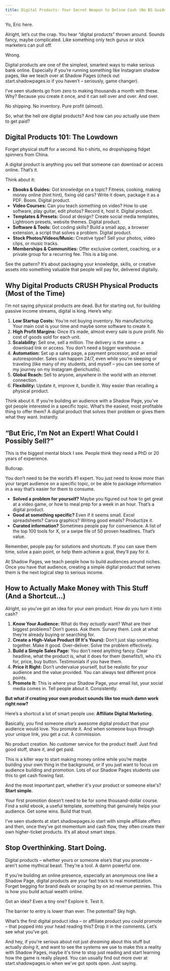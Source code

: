 ```yaml
---
title: Digital Products: Your Secret Weapon to Online Cash (No BS Guide)
---
```


Yo, Eric here.

Alright, let’s cut the crap. You hear “digital products” thrown around. Sounds fancy, maybe complicated. Like something only tech gurus or slick marketers can pull off.

Wrong.

Digital products are one of the simplest, smartest ways to make serious bank online. Especially if you’re running something like Instagram shadow pages, like we teach over at Shadow Pages (check out start.shadowpages.io if you haven’t – seriously, game changer).

I’ve seen students go from zero to making thousands a month with these. Why? Because you create it once, and it can sell over and over. And over.

No shipping. No inventory. Pure profit (almost).

So, what the hell *are* digital products? And how can *you* actually use them to get paid?

## Digital Products 101: The Lowdown

Forget physical stuff for a second. No t-shirts, no dropshipping fidget spinners from China.

A digital product is anything you sell that someone can download or access online. That’s it.

Think about it:

*   **Ebooks & Guides:** Got knowledge on a topic? Fitness, cooking, making money online (hint hint), fixing old cars? Write it down, package it as a PDF. Boom. Digital product.
*   **Video Courses:** Can you teach something on video? How to use software, play guitar, edit photos? Record it, host it. Digital product.
*   **Templates & Presets:** Good at design? Create social media templates, Lightroom presets, website themes. Digital product.
*   **Software & Tools:** Got coding skills? Build a small app, a browser extension, a script that solves a problem. Digital product.
*   **Stock Photos/Videos/Music:** Creative type? Sell your photos, video clips, or music tracks.
*   **Memberships & Communities:** Offer exclusive content, coaching, or a private group for a recurring fee. This is a big one.

See the pattern? It’s about packaging your knowledge, skills, or creative assets into something valuable that people will pay for, delivered digitally.

## Why Digital Products CRUSH Physical Products (Most of the Time)

I’m not saying physical products are dead. But for starting out, for building passive income streams, digital is king. Here’s why:

1.  **Low Startup Costs:** You’re not buying inventory. No manufacturing. Your main cost is your time and maybe some software to create it.
2.  **High Profit Margins:** Once it’s made, almost every sale is pure profit. No cost of goods sold for each unit.
3.  **Scalability:** Sell one, sell a million. The delivery is the same – a download link or access. You don’t need a bigger warehouse.
4.  **Automation:** Set up a sales page, a payment processor, and an email autoresponder. Sales can happen 24/7, even while you’re sleeping or traveling (like many of my students, and myself – you can see some of my journey on my Instagram @erichustls).
5.  **Global Reach:** Sell to anyone, anywhere in the world with an internet connection.
6.  **Flexibility:** Update it, improve it, bundle it. Way easier than recalling a physical product.

Think about it. If you’re building an audience with a Shadow Page, you’ve got people interested in a specific topic. What’s the easiest, most profitable thing to offer them? A digital product that solves their problem or gives them what they want. Instantly.

## “But Eric, I’m Not an Expert! What Could I Possibly Sell?”

This is the biggest mental block I see. People think they need a PhD or 20 years of experience.

Bullcrap.

You don’t need to be the world’s #1 expert. You just need to know *more* than your target audience on a specific topic, or be able to package information in a way that’s easier for them to consume.

*   **Solved a problem for yourself?** Maybe you figured out how to get great at a video game, or how to meal prep for a week in an hour. That’s a digital product.
*   **Good at something specific?** Even if it seems small. Excel spreadsheets? Canva graphics? Writing good emails? Productize it.
*   **Curated information?** Sometimes people pay for convenience. A list of the top 100 tools for X, or a swipe file of 50 proven headlines. That’s value.

Remember, people pay for solutions and shortcuts. If you can save them time, solve a pain point, or help them achieve a goal, they’ll pay for it.

At Shadow Pages, we teach people how to build audiences around niches. Once you have that audience, creating a simple digital product that serves them is the next logical step to serious income.

## How to Actually Make Money with This Stuff (And a Shortcut...)

Alright, so you’ve got an idea for your *own* product. How do you turn it into cash?

1.  **Know Your Audience:** What do they *actually* want? What are their biggest problems? Don’t guess. Ask them. Survey them. Look at what they’re already buying or searching for.
2.  **Create a High-Value Product (If It's Yours):** Don’t just slap something together. Make it good. Over-deliver. Solve the problem effectively.
3.  **Build a Simple Sales Page:** You don’t need anything fancy. Clear headline, what the product is, what it does for them (benefits!), who it’s for, price, buy button. Testimonials if you have them.
4.  **Price It Right:** Don’t undervalue yourself, but be realistic for your audience and the value provided. You can always test different price points.
5.  **Promote It:** This is where your Shadow Page, your email list, your social media comes in. Tell people about it. Consistently.

**But what if creating your own product sounds like too much damn work right now?**

Here’s a shortcut a lot of smart people use: **Affiliate Digital Marketing.**

Basically, you find someone *else’s* awesome digital product that your audience would love. You promote it. And when someone buys through your unique link, you get a cut. A commission.

No product creation. No customer service for the product itself. Just find good stuff, share it, and get paid.

This is a killer way to start making money online while you’re maybe building your own thing in the background, or if you just want to focus on audience building and promotion. Lots of our Shadow Pages students use this to get cash flowing fast.

And the most important part, whether it's your product or someone else's? **Start simple.**

Your first promotion doesn’t need to be for some thousand-dollar course. Find a solid ebook, a useful template, something that genuinely helps your audience. Get some wins. Build that trust.

I’ve seen students at start.shadowpages.io start with simple affiliate offers and then, once they’ve got momentum and cash flow, they often create their own higher-ticket products. It’s all about smart steps.

## Stop Overthinking. Start Doing.

Digital products – whether yours or someone else’s that you promote – aren’t some mythical beast. They’re a tool. A damn powerful one.

If you’re building an online presence, especially an anonymous one like a Shadow Page, digital products are your fast track to real monetization. Forget begging for brand deals or scraping by on ad revenue pennies. This is how you build actual wealth online.

Got an idea? Even a tiny one? Explore it. Test it.

The barrier to entry is lower than ever. The potential? Sky high.

What’s the first digital product idea – or affiliate product you could promote – that popped into your head reading this? Drop it in the comments. Let’s see what you’ve got.

And hey, if you're serious about not just *dreaming* about this stuff but actually *doing* it, and want to see the systems we use to make this a reality with Shadow Pages, maybe it's time to stop just reading and start learning how the game is really played. You can usually find out more over at start.shadowpages.io when we've got spots open. Just saying.
